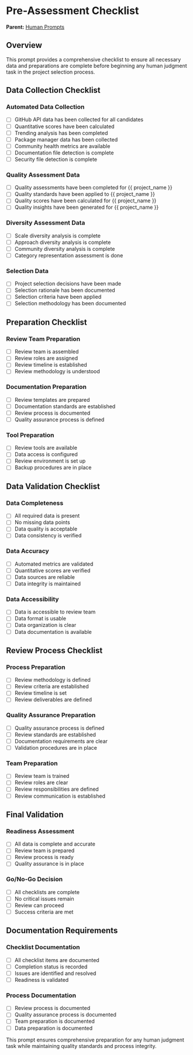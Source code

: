 # Pre-Assessment Checklist

**Parent:** [Human Prompts](README.md)

## Overview

This prompt provides a comprehensive checklist to ensure all necessary data and preparations are complete before beginning any human judgment task in the project selection process.

## Data Collection Checklist

### Automated Data Collection
- [ ] GitHub API data has been collected for all candidates
- [ ] Quantitative scores have been calculated
- [ ] Trending analysis has been completed
- [ ] Package manager data has been collected
- [ ] Community health metrics are available
- [ ] Documentation file detection is complete
- [ ] Security file detection is complete

### Quality Assessment Data
- [ ] Quality assessments have been completed for {{ project_name }}
- [ ] Quality standards have been applied to {{ project_name }}
- [ ] Quality scores have been calculated for {{ project_name }}
- [ ] Quality insights have been generated for {{ project_name }}

### Diversity Assessment Data
- [ ] Scale diversity analysis is complete
- [ ] Approach diversity analysis is complete
- [ ] Community diversity analysis is complete
- [ ] Category representation assessment is done

### Selection Data
- [ ] Project selection decisions have been made
- [ ] Selection rationale has been documented
- [ ] Selection criteria have been applied
- [ ] Selection methodology has been documented

## Preparation Checklist

### Review Team Preparation
- [ ] Review team is assembled
- [ ] Review roles are assigned
- [ ] Review timeline is established
- [ ] Review methodology is understood

### Documentation Preparation
- [ ] Review templates are prepared
- [ ] Documentation standards are established
- [ ] Review process is documented
- [ ] Quality assurance process is defined

### Tool Preparation
- [ ] Review tools are available
- [ ] Data access is configured
- [ ] Review environment is set up
- [ ] Backup procedures are in place

## Data Validation Checklist

### Data Completeness
- [ ] All required data is present
- [ ] No missing data points
- [ ] Data quality is acceptable
- [ ] Data consistency is verified

### Data Accuracy
- [ ] Automated metrics are validated
- [ ] Quantitative scores are verified
- [ ] Data sources are reliable
- [ ] Data integrity is maintained

### Data Accessibility
- [ ] Data is accessible to review team
- [ ] Data format is usable
- [ ] Data organization is clear
- [ ] Data documentation is available

## Review Process Checklist

### Process Preparation
- [ ] Review methodology is defined
- [ ] Review criteria are established
- [ ] Review timeline is set
- [ ] Review deliverables are defined

### Quality Assurance Preparation
- [ ] Quality assurance process is defined
- [ ] Review standards are established
- [ ] Documentation requirements are clear
- [ ] Validation procedures are in place

### Team Preparation
- [ ] Review team is trained
- [ ] Review roles are clear
- [ ] Review responsibilities are defined
- [ ] Review communication is established

## Final Validation

### Readiness Assessment
- [ ] All data is complete and accurate
- [ ] Review team is prepared
- [ ] Review process is ready
- [ ] Quality assurance is in place

### Go/No-Go Decision
- [ ] All checklists are complete
- [ ] No critical issues remain
- [ ] Review can proceed
- [ ] Success criteria are met

## Documentation Requirements

### Checklist Documentation
- [ ] All checklist items are documented
- [ ] Completion status is recorded
- [ ] Issues are identified and resolved
- [ ] Readiness is validated

### Process Documentation
- [ ] Review process is documented
- [ ] Quality assurance process is documented
- [ ] Team preparation is documented
- [ ] Data preparation is documented

This prompt ensures comprehensive preparation for any human judgment task while maintaining quality standards and process integrity.
